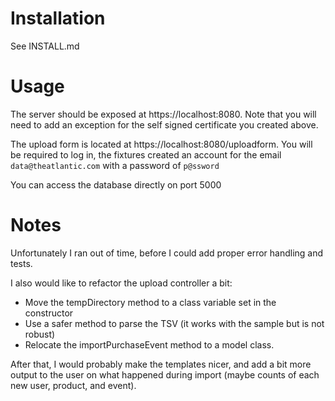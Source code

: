 # Installation
See INSTALL.md

# Usage
The server should be exposed at https://localhost:8080. Note that you will need to add an exception for the self signed certificate you created above.

The upload form is located at https://localhost:8080/uploadform. You will be required to log in, the fixtures created an account for the email `data@theatlantic.com` with a password of `p@ssword`

You can access the database directly on port 5000

# Notes
Unfortunately I ran out of time, before I could add proper error handling and tests.

I also would like to refactor the upload controller a bit:
 - Move the tempDirectory method to a class variable set in the constructor
 - Use a safer method to parse the TSV (it works with the sample but is not robust)
 - Relocate the importPurchaseEvent method to a model class.

After that, I would probably make the templates nicer, and add a bit more output to the user on what happened during import (maybe counts of each new user, product, and event).
